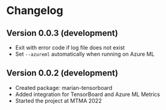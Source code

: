 # Changelog

## Version 0.0.3 (development)

- Exit with error code if log file does not exist
- Set `--azureml` automatically when running on Azure ML

## Version 0.0.2 (development)

- Created package: marian-tensorboard
- Added integration for TensorBoard and Azure ML Metrics
- Started the project at MTMA 2022

